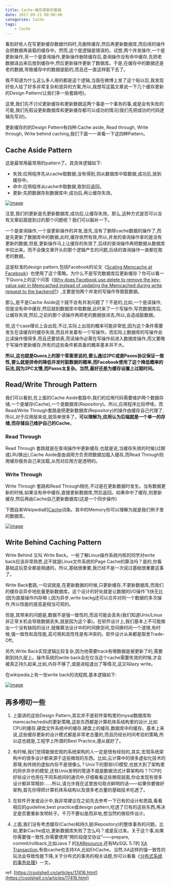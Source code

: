 ```yaml
---
title: Cache-缓存更新的套路
date: 2017-09-21 00:00:00
categories: Cache
tags:
    - Cache
---
```



看到好些人在写更新缓存数据代码时,先删除缓存,然后再更新数据库,而后续的操作会把数据再装载的缓存中。然而,这个是逻辑是错误的。试想,两个并发操作,一个是更新操作,另一个是查询操作,更新操作删除缓存后,查询操作没有命中缓存,先把老数据读出来后放到缓存中,然后更新操作更新了数据库。于是,在缓存中的数据还是老的数据,导致缓存中的数据是脏的,而且还一直这样脏下去了。

我不知道为什么这么多人用的都是这个逻辑,当我在微博上发了这个贴以后,我发现好些人给了好多非常复杂和诡异的方案,所以,我想写这篇文章说一下几个缓存更新的Design Pattern(让我们多一些套路吧)。

这里,我们先不讨论更新缓存和更新数据这两个事是一个事务的事,或是会有失败的可能,我们先假设更新数据库和更新缓存都可以成功的情况(我们先把成功的代码逻辑先写对)。

更新缓存的的Design Pattern有四种:Cache aside, Read through, Write through, Write behind caching,我们下面一一来看一下这四种Pattern。

<!-- more -->

## Cache Aside Pattern

这是最常用最常用的pattern了。其具体逻辑如下:

- 失效:应用程序先从cache取数据,没有得到,则从数据库中取数据,成功后,放到缓存中。
- 命中:应用程序从cache中取数据,取到后返回。
- 更新:先把数据存到数据库中,成功后,再让缓存失效。

[![image][image 1]][image 1]

注意,我们的更新是先更新数据库,成功后,让缓存失效。那么,这种方式是否可以没有文章前面提到过的那个问题呢？我们可以脑补一下。

一个是查询操作,一个是更新操作的并发,首先,没有了删除cache数据的操作了,而是先更新了数据库中的数据,此时,缓存依然有效,所以,并发的查询操作拿的是没有更新的数据,但是,更新操作马上让缓存的失效了,后续的查询操作再把数据从数据库中拉出来。而不会像文章开头的那个逻辑产生的问题,后续的查询操作一直都在取老的数据。

这是标准的design pattern,包括Facebook的论文《[Scaling Memcache at Facebook](https://www.usenix.org/system/files/conference/nsdi13/nsdi13-final170_update.pdf)》也使用了这个策略。为什么不是写完数据库后更新缓存？你可以看一下Quora上的这个问答《[Why does Facebook use delete to remove the key-value pair in Memcached instead of updating the Memcached during write request to the backend?](https://www.quora.com/Why-does-Facebook-use-delete-to-remove-the-key-value-pair-in-Memcached-instead-of-updating-the-Memcached-during-write-request-to-the-backend)》,主要是怕两个并发的写操作导致脏数据。

那么,是不是Cache Aside这个就不会有并发问题了？不是的,比如,一个是读操作,但是没有命中缓存,然后就到数据库中取数据,此时来了一个写操作,写完数据库后,让缓存失效,然后,之前的那个读操作再把老的数据放进去,所以,会造成脏数据。

但,这个case理论上会出现,不过,实际上出现的概率可能非常低,因为这个条件需要发生在读缓存时缓存失效,而且并发着有一个写操作。而实际上数据库的写操作会比读操作慢得多,而且还要锁表,而读操作必需在写操作前进入数据库操作,而又要晚于写操作更新缓存,所有的这些条件都具备的概率基本并不大。

**所以,这也就是Quora上的那个答案里说的,要么通过2PC或是Paxos协议保证一致性,要么就是拼命的降低并发时脏数据的概率,而Facebook使用了这个降低概率的玩法,因为2PC太慢,而Paxos太复杂。当然,最好还是为缓存设置上过期时间。**

## Read/Write Through Pattern

我们可以看到,在上面的Cache Aside套路中,我们的应用代码需要维护两个数据存储,一个是缓存(Cache),一个是数据库(Repository)。所以,应用程序比较啰嗦。而Read/Write Through套路是把更新数据库(Repository)的操作由缓存自己代理了,所以,对于应用层来说,就简单很多了。**可以理解为,应用认为后端就是一个单一的存储,而存储自己维护自己的Cache**。

### Read Through
Read Through 套路就是在查询操作中更新缓存,也就是说,当缓存失效的时候(过期或LRU换出),Cache Aside是由调用方负责把数据加载入缓存,而Read Through则用缓存服务自己来加载,从而对应用方是透明的。

### Write Through
Write Through 套路和Read Through相仿,不过是在更新数据时发生。当有数据更新的时候,如果没有命中缓存,直接更新数据库,然后返回。如果命中了缓存,则更新缓存,然后再由Cache自己更新数据库(这是一个同步操作)

下图自来Wikipedia的[Cache](https://en.wikipedia.org/wiki/Cache_(computing))词条。其中的Memory你可以理解为就是我们例子里的数据库。

[![image][image 2]][image 2]

## Write Behind Caching Pattern
Write Behind 又叫 Write Back。一些了解Linux操作系统内核的同学对write back应该非常熟悉,这不就是Linux文件系统的Page Cache的算法吗？是的,你看基础这玩意全都是相通的。所以,基础很重要,我已经不是一次说过基础很重要这事了。

Write Back套路,一句说就是,在更新数据的时候,只更新缓存,不更新数据库,而我们的缓存会异步地批量更新数据库。这个设计的好处就是让数据的I/O操作飞快无比(因为直接操作内存嘛 ),因为异步,write backg还可以合并对同一个数据的多次操作,所以性能的提高是相当可观的。

但是,其带来的问题是,数据不是强一致性的,而且可能会丢失(我们知道Unix/Linux非正常关机会导致数据丢失,就是因为这个事)。在软件设计上,我们基本上不可能做出一个没有缺陷的设计,就像算法设计中的时间换空间,空间换时间一个道理,有时候,强一致性和高性能,高可用和高性性是有冲突的。软件设计从来都是取舍Trade-Off。

另外,Write Back实现逻辑比较复杂,因为他需要track有哪数据是被更新了的,需要刷到持久层上。操作系统的write back会在仅当这个cache需要失效的时候,才会被真正持久起来,比如,内存不够了,或是进程退出了等情况,这又叫lazy write。

在wikipedia上有一张write back的流程图,基本逻辑如下:

[![image][image 3]][image 3]

## 再多唠叨一些
1. 上面讲的这些Design Pattern,其实并不是软件架构里的mysql数据库和memcache/redis的更新策略,这些东西都是计算机体系结构里的设计,比如CPU的缓存,硬盘文件系统中的缓存,硬盘上的缓存,数据库中的缓存。基本上来说,这些缓存更新的设计模式都是非常老古董的,而且历经长时间考验的策略,所以这也就是,工程学上所谓的Best Practice,遵从就好了。

2. 有时候,我们觉得能做宏观的系统架构的人一定是很有经验的,其实,宏观系统架构中的很多设计都来源于这些微观的东西。比如,云计算中的很多虚拟化技术的原理,和传统的虚拟内存不是很像么？Unix下的那些I/O模型,也放大到了架构里的同步异步的模型,还有Unix发明的管道不就是数据流式计算架构吗？TCP的好些设计也用在不同系统间的通讯中,仔细看看这些微观层面,你会发现有很多设计都非常精妙……所以,请允许我在这里放句观点鲜明的话——如果你要做好架构,首先你得把计算机体系结构以及很多老古董的基础技术吃透了。

3. 在软件开发或设计中,我非常建议在之前先去参考一下已有的设计和思路,看看相应的guideline,best practice或design pattern,吃透了已有的这些东西,再决定是否要重新发明轮子。千万不要似是而非地,想当然的做软件设计。

4. 上面,我们没有考虑缓存(Cache)和持久层(Repository)的整体事务的问题。比如,更新Cache成功,更新数据库失败了怎么吗？或是反过来。关于这个事,如果你需要强一致性,你需要使用“两阶段提交协议”——prepare, commit/rollback,比如Java 7 的[XAResource](http://docs.oracle.com/javaee/7/api/javax/transaction/xa/XAResource.html),还有MySQL 5.7的 [XA Transaction](http://dev.mysql.com/doc/refman/5.7/en/xa.html),有些cache也支持XA,比如EhCache。当然,XA这样的强一致性的玩法会导致性能下降,关于分布式的事务的相关话题,你可以看看《[分布式系统的事务处理](https://coolshell.cn/articles/10910.html)》一文。

ref:
[https://coolshell.cn/articles/17416.html](https://coolshell.cn/articles/17416.html)

[image 1]: //qn.atecher.com/Cache-Aside-Design-Pattern-Flow-Diagram-e1470471723210.png
[image 2]: //qn.atecher.com/460px-Write-through_with_no-write-allocation.svg_.png
[image 3]: //qn.atecher.com/Write-back_with_write-allocation.png